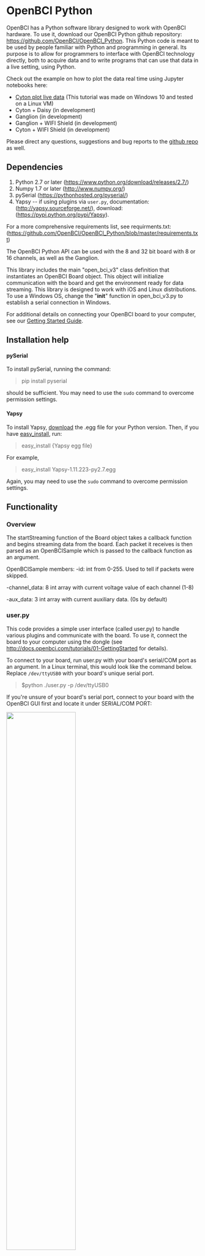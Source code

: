 # OpenBCI Python

OpenBCI has a Python software library designed to work with OpenBCI hardware. To use it, download our OpenBCI Python github repository: https://github.com/OpenBCI/OpenBCI_Python. This Python code is meant to be used by people familiar with Python and programming in general. Its purpose is to allow for programmers to interface with OpenBCI technology directly, both to acquire data and to write programs that can use that data in a live setting, using Python.

Check out the example on how to plot the data real time using Jupyter notebooks here:
* [Cyton plot live data](https://github.com/andreaortuno/Plotting_OpenBCI_Cyton_Data_live) (This tutorial was made on Windows 10 and tested on a Linux VM)
* Cyton + Daisy (in development)
* Ganglion (in development)
* Ganglion + WIFI Shield (in development)
* Cyton + WIFI Shield (in development)

Please direct any questions, suggestions and bug reports to the [github repo](https://github.com/OpenBCI/OpenBCI_Python) as well.

## Dependencies

 1. Python 2.7 or later (https://www.python.org/download/releases/2.7/)
 2. Numpy 1.7 or later (http://www.numpy.org/)
 3. pySerial (https://pythonhosted.org/pyserial/)
 3. Yapsy -- if using plugins via `user.py`, documentation: (http://yapsy.sourceforge.net/), download: (https://pypi.python.org/pypi/Yapsy).

For a more comprehensive requirements list, see requirments.txt: (https://github.com/OpenBCI/OpenBCI_Python/blob/master/requirements.txt)

The OpenBCI Python API can be used with the 8 and 32 bit board with 8 or 16 channels, as well as the Ganglion.

This library includes the main "open_bci_v3" class definition that instantiates an OpenBCI Board object. This object will initialize communication with the board and get the environment ready for data streaming. This library is designed to work with iOS and Linux distributions. To use a Windows OS, change the "__init__" function in open_bci_v3.py to establish a serial connection in Windows.

For additional details on connecting your OpenBCI board to your computer, see our [Getting Started Guide](http://docs.openbci.com/tutorials/01-GettingStarted).

## Installation help

#### pySerial
To install pySerial, running the command:

> pip install pyserial

should be sufficient. You may need to use the `sudo` command to overcome permission settings.

#### Yapsy
To install Yapsy, [download](https://pypi.python.org/pypi/Yapsy) the .egg file for your Python version. Then, if you have [easy_install](http://peak.telecommunity.com/DevCenter/EasyInstall#installation-instructions), run:

> easy_install {Yapsy egg file}

For example,

> easy_install Yapsy-1.11.223-py2.7.egg

Again, you may need to use the `sudo` command to overcome permission settings.

## Functionality

### Overview

The startStreaming function of the Board object takes a callback function and begins streaming data from the board. Each packet it receives is then parsed as an OpenBCISample which is passed to the callback function as an argument.

OpenBCISample members:
-id:
	int from 0-255. Used to tell if packets were skipped.

-channel_data:
	8 int array with current voltage value of each channel (1-8)

-aux_data:
	3 int array with current auxiliary data. (0s by default)

### user.py

This code provides a simple user interface (called user.py) to handle various plugins and communicate with the board. To use it, connect the board to your computer using the dongle (see http://docs.openbci.com/tutorials/01-GettingStarted for details).

To connect to your board, run user.py with your board's serial/COM port as an argument. In a Linux terminal, this would look like the command below. Replace `/dev/ttyUSB0` with your board's unique serial port.

> $python ./user.py -p /dev/ttyUSB0

If you're unsure of your board's serial port, connect to your board with the OpenBCI GUI first and locate it under SERIAL/COM PORT:

<img src="https://github.com/OpenBCI/Docs/blob/master/assets/images/Third_party_software/cyton_serial_name.png?raw=true" width="60%">

Running user.py like in the command above should establish a serial connection and reset the board to default settings. When a '-->' appears, you can type a character (character map http://docs.openbci.com/software/01-OpenBCI_SDK)  that will be sent to the board using ser.write. This allows you to change the settings on the board.

A good first test is to try is to type '?':
>--> ?

This should output the current configuration settings on the board.

Another test would be to change the board settings so that all the pins in the board are internally connected to a test (square) wave. To do this, type:

>--> [

Alternatively, there are 6 test signals pre configured:

> --> /test0 (connect all pins to ground)

> --> /test1 (connect all pins to vcc)

> --> /test2 (Connecting pins to low frequency 1x amp signal)

> --> /test3 (Connecting pins to high frequency 1x amp signal)

> --> /test4 (Connecting pins to low frequency 2x amp signal)

> --> /test5 (Connecting pins to high frequency 2x amp signal)

The / is used in the interface to execute a pre-configured command. Writing anything without a preceding '/' will automatically write those characters, one by one, to the board.

For example, writing

> -->x3020000X

will do the following:

‘x’ enters Channel Settings mode. Channel 3 is set up to be powered up, with gain of 2, normal input, removed from BIAS generation, removed from SRB2, removed from SRB1. The final ‘X’ latches the settings to the ADS1299 channel settings register.

Pre-configured commands that use the / prefix are:

test (As explained above)

> --> /test4

start selected plugins (see below)

> --> /start

Adding the argument "T:number" will set a timeout on the start command.

> --> /start T:5

Stop the steam to issue new commands

> --> /stop

#### Useful commands:

Writting to SD card a high frequency square wave (test5) for 3 seconds:
```
$ python user.py -p /dev/ttyUSB0
User serial interface enabled...
Connecting to  /dev/ttyUSB0
Serial established...
View command map at http://docs.openbci.com.
Type start to run. Type /exit to exit.

-->
OpenBCI V3 8bit Board
Setting ADS1299 Channel Values
ADS1299 Device ID: 0x3E
LIS3DH Device ID: 0x33
Free RAM: 447
$$$
--> /test5
Warning: Connecting pins to high frequency 2x amp signal

--> a
Corresponding SD file OBCI_18.TXT$$$
--> /start T:3

```

NOTES:

When writing to the board and expecting a response, give the board a second. It sometimes lags and requires
the user to hit enter on the user.py script until you get a response.

### Plugins

#### Use plugins

Select the print plugin:

> $python user.py -p /dev/ttyUSB0 --add print

Plugin with optional parameter:

> $python user.py -p /dev/ttyUSB0 --add csv_collect record.csv

Select several plugins, e.g. streaming to OSC and displaying effective sample rate:

> $python user.py -p /dev/ttyUSB0 --add streamer_osc --add sample_rate

Note: type `/start` to launch the selected plugins.

#### Create new plugins

Add new functionalities to user.py by creating new scripts inside the `plugins` folder. You class must inherit from yapsy.IPlugin, see below a minimal example with `print` plugin:

```python
	import plugin_interface as plugintypes

	class PluginPrint(plugintypes.IPluginExtended):
		def activate(self):
			print "Print activated"

		def deactivate(self):
			print "Goodbye"

		def show_help(self):
			print "I do not need any parameter, just printing stuff."

		# called with each new sample
		def __call__(self, sample):
			print "----------------"
			print("%f" %(sample.id))
			print sample.channel_data
			print sample.aux_data
```

Describe your plugin with a corresponding `print.yapsy-plugin`:

```
	[Core]
	Name = print
	Module = print

	[Documentation]
	Author = Various
	Version = 0.1
	Description = Print board values on stdout
```


You're done, your plugin should be automatically detected by `user.py`.

#### Existing plugins

* `print`: Display sample values -- *verbose* output!

* `csv_collect`: Export data to a csv file.

* `sample_rate`: Print effective sampling rate averaged over XX seconds (default: 10).

* `streamer_tcp`: Acts as a TCP server, using a "raw" protocol to send value.
	* The stream can be acquired with [OpenViBE](http://openvibe.inria.fr/) acquisition server, selecting telnet, big endian, float 32 bits, forcing 250 sampling rate (125 if daisy mode is used).
	* Default IP: localhost, default port: 12345

* `streamer_osc`: Data is sent through OSC (UDP layer).
	* Default IP: localhost, default port: 12345, default stream name: `/openbci`
	* Requires pyosc. On linux type either `pip install --pre pyosc` as root, or `pip install --pre --user`.

* `udp_server`: Very simple UDP server that sends data as json. Made to work with: https://github.com/OpenBCI/OpenBCI_Node
	* Default IP: 127.0.0.1, default port: 8888

* `streamer_lsl`: Data is sent through [LSL](https://code.google.com/p/labstreaminglayer/).
	* Default EEG stream name "OpenBCI_EEG", ID "openbci_eeg_id1"; default AUX stream name "OpenBCI_AUX", ID "openbci_aux_id1".
	* Requires LSL library. Download last version from offcial site, e.g., ftp://sccn.ucsd.edu/pub/software/LSL/SDK/liblsl-Python-1.10.2.zip and unzip files in a "lib" folder at the same level as `user.py`.

Tip: Type `python user.py --list` to list available plugins and `python user.py --help [plugin_name]` to get more information.

### Scripts

In the `scripts` folder you will find code snippets that use directly the `OpenBCIBoard` class from `open_bci_v3.py`.

Note: copy `open_bci_v3.py` there if you want to run the code -- no proper package yet.

* `test.py`: minimal example, printing values.
* `stream_data.py` a version of a TCP streaming server that somehow oversamples OpenBCI from 250 to 256Hz.
* `upd_server.py` *DEPRECATED* (Use Plugin): see https://github.com/OpenBCI/OpenBCI_Node for implementation example.
